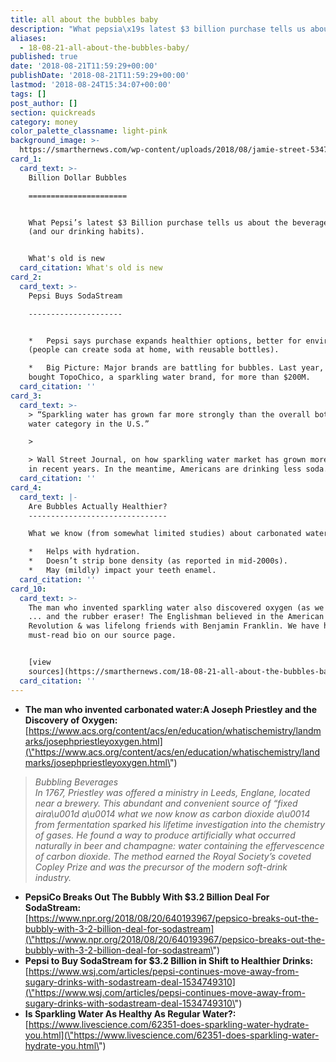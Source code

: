 ```yaml
---
title: all about the bubbles baby
description: "What pepsia\x19s latest $3 billion purchase tells us about the beverage industry (and our drinking habits)."
aliases:
  - 18-08-21-all-about-the-bubbles-baby/
published: true
date: '2018-08-21T11:59:29+00:00'
publishDate: '2018-08-21T11:59:29+00:00'
lastmod: '2018-08-24T15:34:07+00:00'
tags: []
post_author: []
section: quickreads
category: money
color_palette_classname: light-pink
background_image: >-
  https://smarthernews.com/wp-content/uploads/2018/08/jamie-street-534761-unsplash-scaled.jpg
card_1:
  card_text: >-
    Billion Dollar Bubbles

    ======================


    What Pepsi’s latest $3 Billion purchase tells us about the beverage industry
    (and our drinking habits).


    What's old is new
  card_citation: What's old is new
card_2:
  card_text: >-
    Pepsi Buys SodaStream

    ---------------------


    *   Pepsi says purchase expands healthier options, better for environment
    (people can create soda at home, with reusable bottles).

    *   Big Picture: Major brands are battling for bubbles. Last year, CocaCola
    bought TopoChico, a sparkling water brand, for more than $200M.
  card_citation: ''
card_3:
  card_text: >-
    > “Sparkling water has grown far more strongly than the overall bottled
    water category in the U.S.”

    > 

    > Wall Street Journal, on how sparkling water market has grown more than 30%
    in recent years. In the meantime, Americans are drinking less soda.
  card_citation: ''
card_4:
  card_text: |-
    Are Bubbles Actually Healthier?
    -------------------------------

    What we know (from somewhat limited studies) about carbonated water:

    *   Helps with hydration.
    *   Doesn’t strip bone density (as reported in mid-2000s).
    *   May (mildly) impact your teeth enamel.
  card_citation: ''
card_10:
  card_text: >-
    The man who invented sparkling water also discovered oxygen (as we know it)
    ... and the rubber eraser! The Englishman believed in the American
    Revolution & was lifelong friends with Benjamin Franklin. We have his
    must-read bio on our source page.


    [view
    sources](https://smarthernews.com/18-08-21-all-about-the-bubbles-baby/)
  card_citation: ''
---
```

*   **The man who invented carbonated water:A Joseph Priestley and the Discovery of Oxygen:**  
    [https://www.acs.org/content/acs/en/education/whatischemistry/landmarks/josephpriestleyoxygen.html](\"https://www.acs.org/content/acs/en/education/whatischemistry/landmarks/josephpriestleyoxygen.html\")

> _Bubbling Beverages_  
> _In 1767, Priestley was offered a ministry in Leeds, Englane, located near a brewery. This abundant and convenient source of “fixed aira\\u001d a\\u0014 what we now know as carbon dioxide a\\u0014 from fermentation sparked his lifetime investigation into the chemistry of gases. He found a way to produce artificially what occurred naturally in beer and champagne: water containing the effervescence of carbon dioxide. The method earned the Royal Society’s coveted Copley Prize and was the precursor of the modern soft-drink industry._

*   **PepsiCo Breaks Out The Bubbly With $3.2 Billion Deal For SodaStream:**  
    [https://www.npr.org/2018/08/20/640193967/pepsico-breaks-out-the-bubbly-with-3-2-billion-deal-for-sodastream](\"https://www.npr.org/2018/08/20/640193967/pepsico-breaks-out-the-bubbly-with-3-2-billion-deal-for-sodastream\")
*   **Pepsi to Buy SodaStream for $3.2 Billion in Shift to Healthier Drinks:**  
    [https://www.wsj.com/articles/pepsi-continues-move-away-from-sugary-drinks-with-sodastream-deal-1534749310](\"https://www.wsj.com/articles/pepsi-continues-move-away-from-sugary-drinks-with-sodastream-deal-1534749310\")
*   **Is Sparkling Water As Healthy As Regular Water?:**  
    [https://www.livescience.com/62351-does-sparkling-water-hydrate-you.html](\"https://www.livescience.com/62351-does-sparkling-water-hydrate-you.html\")